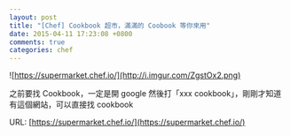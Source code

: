 ```yaml
---
layout: post
title: "[Chef] Cookbook 超市，滿滿的 Coobook 等你來用"
date: 2015-04-11 17:23:08 +0800
comments: true
categories: chef
---
```


![https://supermarket.chef.io/](http://i.imgur.com/ZgstOx2.png)

之前要找 Cookbook，一定是開 google 然後打「xxx cookbook」，剛剛才知道有這個網站，可以直接找 cookbook 

URL: [https://supermarket.chef.io/](https://supermarket.chef.io/)


